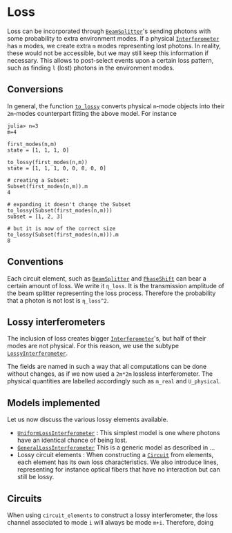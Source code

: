# Loss

Loss can be incorporated through [`BeamSplitter`](@ref)'s sending photons with some probability to extra environment modes. If a physical [`Interferometer`](@ref) has `m` modes, we create extra `m` modes representing lost photons. In reality, these would not be accessible, but we may still keep this information if necessary. This allows to post-select events upon a certain loss pattern, such as finding `l` (lost) photons in the environment modes.

## Conversions

In general, the function [`to_lossy`](@ref) converts physical `m`-mode objects into their `2m`-modes counterpart fitting the above model. For instance

    julia> n=3
    m=4

    first_modes(n,m)
    state = [1, 1, 1, 0]

    to_lossy(first_modes(n,m))
    state = [1, 1, 1, 0, 0, 0, 0, 0]

    # creating a Subset:
    Subset(first_modes(n,m)).m
    4

    # expanding it doesn't change the Subset
    to_lossy(Subset(first_modes(n,m)))
    subset = [1, 2, 3]

    # but it is now of the correct size
    to_lossy(Subset(first_modes(n,m))).m
    8

## Conventions

Each circuit element, such as [`BeamSplitter`](@ref) and [`PhaseShift`](@ref) can bear a certain amount of loss. We write it `η_loss`. It is the transmission amplitude of the beam splitter representing the loss process. Therefore the probability that a photon is not lost is `η_loss^2`.

## Lossy interferometers

The inclusion of loss creates bigger [`Interferometer`](@ref)'s, but half of their modes are not physical. For this reason, we use the subtype [`LossyInterferometer`](@ref).

The fields are named in such a way that all computations can be done without changes, as if we now used a `2m*2m` lossless interferometer. The physical quantities are labelled accordingly such as `m_real` and `U_physical`.

## Models implemented

Let us now discuss the various lossy elements available.
* [`UniformLossInterferometer`](@ref) : This simplest model is one where photons have an identical chance of being lost.
* [`GeneralLossInterferometer`](@ref) This is a generic model as described in ...
* Lossy circuit elements : When constructing a [`Circuit`](@ref) from elements, each element has its own loss characteristics. We also introduce lines, representing for instance optical fibers that have no interaction but can still be lossy.

## Circuits

When using `circuit_elements` to construct a lossy interferometer, the loss channel associated to mode `i` will always be mode `m+i`. Therefore, doing 
